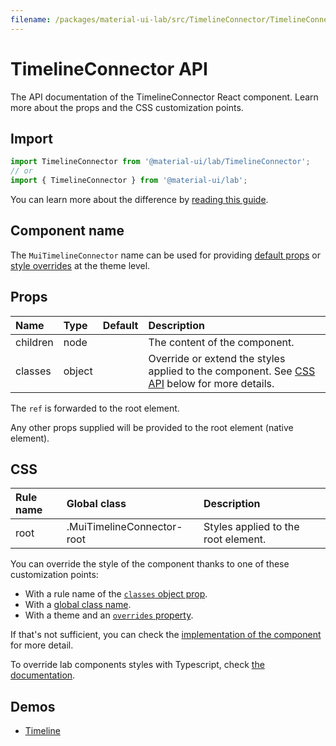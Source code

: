 ```yaml
---
filename: /packages/material-ui-lab/src/TimelineConnector/TimelineConnector.js
---
```


<!--- This documentation is automatically generated, do not try to edit it. -->

# TimelineConnector API

<p class="description">The API documentation of the TimelineConnector React component. Learn more about the props and the CSS customization points.</p>

## Import

```js
import TimelineConnector from '@material-ui/lab/TimelineConnector';
// or
import { TimelineConnector } from '@material-ui/lab';
```

You can learn more about the difference by [reading this guide](/guides/minimizing-bundle-size/).



## Component name

The `MuiTimelineConnector` name can be used for providing [default props](/customization/globals/#default-props) or [style overrides](/customization/globals/#css) at the theme level.

## Props

| Name | Type | Default | Description |
|:-----|:-----|:--------|:------------|
| <span class="prop-name">children</span> | <span class="prop-type">node</span> |  | The content of the component. |
| <span class="prop-name">classes</span> | <span class="prop-type">object</span> |  | Override or extend the styles applied to the component. See [CSS API](#css) below for more details. |

The `ref` is forwarded to the root element.

Any other props supplied will be provided to the root element (native element).

## CSS

| Rule name | Global class | Description |
|:-----|:-------------|:------------|
| <span class="prop-name">root</span> | <span class="prop-name">.MuiTimelineConnector-root</span> | Styles applied to the root element.

You can override the style of the component thanks to one of these customization points:

- With a rule name of the [`classes` object prop](/customization/components/#overriding-styles-with-classes).
- With a [global class name](/customization/components/#overriding-styles-with-global-class-names).
- With a theme and an [`overrides` property](/customization/globals/#css).

If that's not sufficient, you can check the [implementation of the component](https://github.com/mui-org/material-ui/blob/next/packages/material-ui-lab/src/TimelineConnector/TimelineConnector.js) for more detail.

To override lab components styles with Typescript, check [the documentation](https://material-ui.com/components/about-the-lab/#typescript).

## Demos

- [Timeline](/components/timeline/)

